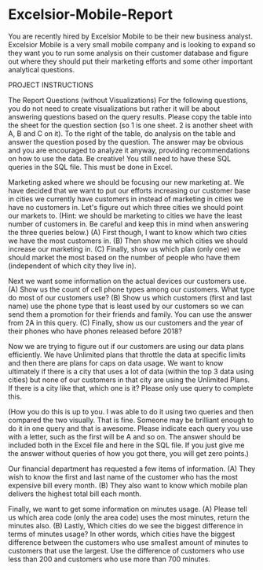 # Excelsior-Mobile-Report
You are recently hired by Excelsior Mobile to be their new business analyst.
Excelsior Mobile is a very small mobile company and is looking to expand so they want you to run some analysis on their customer database 
and figure out where they should put their marketing efforts and some other important analytical questions.


PROJECT INSTRUCTIONS

The Report Questions (without Visualizations)
For the following questions, you do not need to create visualizations but rather it will be about answering questions based on the query results. Please copy the table into the sheet for the question section (so 1 is one sheet. 2 is another sheet with A, B and C on it). To the right of the table, do analysis on the table and answer the question posed by the question. The answer may be obvious and you are encouraged to analyze it anyway, providing recommendations on how to use the data. Be creative! You still need to have these SQL queries in the SQL file. This must be done in Excel.

Marketing asked where we should be focusing our new marketing at. We have decided that we want to put our efforts increasing our customer base in cities we currently have customers in instead of marketing in cities we have no customers in. Let's figure out which three cities we should point our markets to. (Hint: we should  be marketing to cities we have the least number of customers in. Be careful and keep this in mind when answering the three queries below.)
(A) First though, I want to know which two cities we have the most customers in.
(B) Then show me which cities we should increase our marketing in.
(C) Finally, show us which plan (only one) we should market the most based on the number of people who have them (independent of which city they live in).

Next we want some information on the actual devices our customers use.
(A) Show us the count of cell phone types among our customers. What type do most of our customers use?
(B) Show us which customers (first and last name) use the phone type that is least used by our customers so we can send them a promotion for their friends and family.  You can use the answer from 2A in this query.
(C) Finally, show us our customers and the year of their phones who have phones released before 2018?

Now we are trying to figure out if our customers are using our data plans efficiently. We have Unlimited plans that throttle the data at specific limits and then there are plans for caps on data usage. We want to know ultimately if there is a city that uses a lot of data (within the top 3 data using cities) but none of our customers in that city are using the Unlimited Plans. If there is a city like that, which one is it? Please only use query to complete this.

(How you do this is up to you. I was able to do it using two queries and then compared the two visually. That is fine. Someone may be brilliant enough to do it in one query and that is awesome. Please indicate each query you use with a letter, such as the  first will be A and so on. The answer should be included both in the Excel file and here in the SQL file. If you just give me the answer without queries of how you got there, you will get zero points.)

Our financial department has requested a few items of information.
(A) They wish to know the first and last name of the customer who has the most expensive bill every month.
(B) They also want to know which mobile plan delivers the highest total bill each month.

Finally, we want to get some information on minutes usage.
(A) Please tell us which area code (only the area code) uses the most minutes, return the minutes also.
(B) Lastly, Which cities do we see the biggest difference in terms of minutes usage? In other words, which cities have the biggest difference between the customers who use smallest amount of minutes to customers that use the largest. Use the difference of customers who use less than 200 and customers who use more than 700 minutes.

